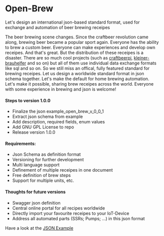 # Open-Brew
Let's design an international json-based standard format, used for exchange and automation of beer brewing receipes

The beer brewing scene changes. Since the craftbeer revolution came along, brewing beer became a popular sport again. Everyone has the ability to brew a custom beer. Everyone can make experiences and develop own receipes. And that's great. But the distribution of these receipes is a disaster. There are so much cool projects (such as [craftbeerpi](https://github.com/Manuel83/craftbeerpi "Goto craftbeerpi"), [kleiner-brauhelfer](https://github.com/Gremmel/kleiner-brauhelfer "Goto kleiner-brauhelfer") and so on) but all of them use individual data exchange formats like sql and so on. So we still miss an offical, fully featured standard for brewing receipes. Let us design a worldwide standard format in json schema together. Let's make the default for home brewing automation. Let's make it possible, sharing brew receipes across the world. Everyone with some experience in brewing and json is welcome! 

#### Steps to version 1.0.0
- Finalize the json example_open_brew_v_0_0_1
- Extract json schema from example
- Add description, required fields, enum values
- Add GNU GPL License to repo
- Release version 1.0.0

#### Requirements:
- Json Schema as definition format
- Versioning for further development
- Multi language support
- Definement of multiple receipes in one document
- Free definition of brew steps
- Support for multiple units, etc.

#### Thoughts for future versions
- Swagger json definition
- Central online portal for all recipes worldwide
- Directly import your favourite receipes to your IoT-Device
- Address all automated parts (SSRs; Pumps; ...) in this json format

Have a look at the [JSON Example](/v1.0.0/open-brew-1-0-0.example.json "JSON Example for Open Brew Version 1.0.0")
